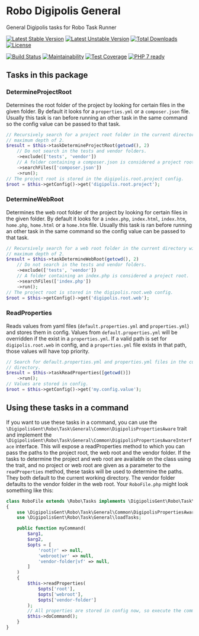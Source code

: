 # Robo Digipolis General

General Digipolis tasks for Robo Task Runner

[![Latest Stable Version](https://poser.pugx.org/digipolisgent/robo-digipolis-general/v/stable)](https://packagist.org/packages/digipolisgent/robo-digipolis-general)
[![Latest Unstable Version](https://poser.pugx.org/digipolisgent/robo-digipolis-general/v/unstable)](https://packagist.org/packages/digipolisgent/robo-digipolis-general)
[![Total Downloads](https://poser.pugx.org/digipolisgent/robo-digipolis-general/downloads)](https://packagist.org/packages/digipolisgent/robo-digipolis-general)
[![License](https://poser.pugx.org/digipolisgent/robo-digipolis-general/license)](https://packagist.org/packages/digipolisgent/robo-digipolis-general)

[![Build Status](https://travis-ci.org/digipolisgent/robo-digipolis-general.svg?branch=develop)](https://travis-ci.org/digipolisgent/robo-digipolis-general)
[![Maintainability](https://api.codeclimate.com/v1/badges/37c4961b0a0d7f6ff3d0/maintainability)](https://codeclimate.com/github/digipolisgent/robo-digipolis-general/maintainability)
[![Test Coverage](https://api.codeclimate.com/v1/badges/37c4961b0a0d7f6ff3d0/test_coverage)](https://codeclimate.com/github/digipolisgent/robo-digipolis-general/test_coverage)
[![PHP 7 ready](https://php7ready.timesplinter.ch/digipolisgent/robo-digipolis-general/develop/badge.svg)](https://travis-ci.org/digipolisgent/robo-digipolis-general)

## Tasks in this package

### DetermineProjectRoot

Determines the root folder of the project by looking for certain files in the
given folder. By default it looks for a `properties.yml` or a `composer.json`
file. Usually this task is ran before running an other task in the same command
so the config value can be passed to that task.

```php
// Recursively search for a project root folder in the current directory with a
// maximum depth of 2.
$result = $this->taskDetermineProjectRoot(getcwd(), 2)
    // Do not search in the tests and vendor folders.
    ->exclude(['tests', 'vendor'])
    // A folder containing a composer.json is considered a project root.
    ->searchFiles(['composer.json'])
    ->run();
// The project root is stored in the digipolis.root.project config.
$root = $this->getConfig()->get('digipolis.root.project');
```

### DetermineWebRoot

Determines the web root folder of the project by looking for certain files in
the given folder. By default it looks for a `index.php`, `index.html`,
`index.htm`, `home.php`, `home.html` or a `home.htm` file. Usually this task is
ran before running an other task in the same command so the config value can be
passed to that task.

```php
// Recursively search for a web root folder in the current directory with a
// maximum depth of 2.
$result = $this->taskDetermineWebRoot(getcwd(), 2)
    // Do not search in the tests and vendor folders.
    ->exclude(['tests', 'vendor'])
    // A folder containing an index.php is considered a project root.
    ->searchFiles(['index.php'])
    ->run();
// The project root is stored in the digipolis.root.web config.
$root = $this->getConfig()->get('digipolis.root.web');
```

### ReadProperties

Reads values from yaml files (`default.properties.yml` and `properties.yml`) and
stores them in config. Values from `default.properties.yml` will be overridden
if the exist in a `properties.yml`. If a valid path is set for
`digipolis.root.web` in config, and a `properties.yml` file exists in that path,
those values will have top priority.

```php
// Search for default.properties.yml and properties.yml files in the current
// directory.
$result = $this->taskReadProperties([getcwd()])
    ->run();
// Values are stored in config.
$root = $this->getConfig()->get('my.config.value');
```

## Using these tasks in a command

If you want to use these tasks in a command, you can use the
`\DigipolisGent\Robo\Task\General\Common\DigipolisPropertiesAware` trait and
implement the
`\DigipolisGent\Robo\Task\General\Common\DigipolisPropertiesAwareInterface`
interface. This will expose a readProperties method to which you can pass the
paths to the project root, the web root and the vendor folder. If the tasks to
determine the project and web root are available on the class using the trait,
and no project or web root are given as a parameter to the `readProperties`
method, these tasks will be used to determine the paths. They both default to
the current working directory. The vendor folder defaults to the vendor folder
in the web root. Your `RoboFile.php` might look something like this:

```php
class RoboFile extends \Robo\Tasks implements \DigipolisGent\Robo\Task\General\Common\DigipolisPropertiesAwareInterface
{
    use \DigipolisGent\Robo\Task\General\Common\DigipolisPropertiesAware;
    use \DigipolisGent\Robo\Task\General\loadTasks;

    public function myCommand(
        $arg1,
        $arg2,
        $opts = [
            'root|r' => null,
            'webroot|wr' => null,
            'vendor-folder|vf' => null,
        ]
    )
    {
        $this->readProperties(
            $opts['root'],
            $opts['webroot'],
            $opts['vendor-folder']
        );
        // All properties are stored in config now, so execute the command.
        $this->doCommand();
    }
}

